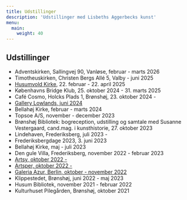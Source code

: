 ```yaml
---
title: Udstillinger
description: 'Udstillinger med Lisbeths Aggerbecks kunst'
menu:
  main:
    weight: 40
---
```


## Udstillinger

- Adventskirken, Sallingvej 90, Vanløse, februar - marts 2026
- Timotheuskirken, Christen Bergs Allé 5, Valby - juni 2025
- [Husumvold Kirke](https://www.husumvoldkirke.dk/b/hojmesse-25854042), 22. februar - 22. april 2025
- Københavns Bridge Klub, 25. oktober 2024 - 31. marts 2025
- Café Cosmo, Holcks Plads 1, Brønshøj, 23. oktober 2024 -
- [Gallery Lowlands, juni 2024](https://gallerylowlands.dk/)
- Bellahøj Kirke, februar - marts 2024
- Topsoe A/S, november - december 2023
- Brønshøj Bibliotek: bogreception, udstilling og samtale med Susanne Vestergaard, cand.mag. i kunsthistorie,  27. oktober 2023
- Lindehaven, Frederiksberg, juli 2023 -
- Frederiksbergdage 2023, 3. juni 2023
- Bellahøj Kirke, maj - juli 2023
- Den gule Villa, Frederiksberg, november 2022 - februar 2023
- [Artsy, oktober 2022 - ](https://www.artsy.net/galeria-azur/artist/lisbeth-aggerbeck)
- [Artsper, oktober 2022 - ](https://www.artsper.com/us/contemporary-artists/denmark/109065/lisbeth-aggerbeck)
- [Galeria Azur, Berlin, oktober - november 2022](https://galeriaazur.art/de/)
- Klippestedet, Brønshøj, juni 2022 - maj 2023
- Husum Bibliotek, november 2021 - februar 2022
- Kulturhuset Pilegården, Brønshøj, oktober 2021
